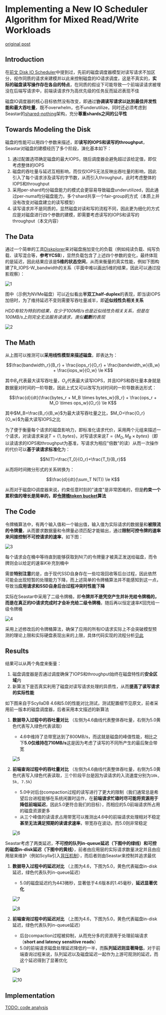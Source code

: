# Implementing a New IO Scheduler Algorithm for Mixed Read/Write Workloads

[original post](https://www.scylladb.com/2022/08/03/implementing-a-new-io-scheduler-algorithm-for-mixed-read-write-workloads/)

## Introduction

在[前文 Disk IO Scheduler](https://github.com/JasonYuchen/notes/blob/master/seastar/Disk_IO_Scheduler.md)中提到过，先前的磁盘调度器模型对读写请求不加区分，视作同质的请求来建模并以此来控制磁盘的IO请求调度，这是不真实的，**实际的磁盘读写操作存在各自的特点**，在同质的假设下可能导致一个前端读请求被埋没在后端写请求中，前端读请求作为高优先级的任务反而延迟表现不佳

磁盘IO调度器的核心目标依然没有改变，即通过**协调读写请求以达到最佳并发性能和最大吞吐量**，既不overwhelm，也不underutilize，同时还必须考虑到Seastar的[shared-nothing](https://github.com/JasonYuchen/notes/blob/master/seastar/Shared_Nothing.md)架构，充分**尊重shards之间的公平性**

## Towards Modeling the Disk

磁盘的性能可以用四个参数来描述，即**读写的IOPS和读写的throughput**，Seastar对磁盘的建模经历了多个阶段，演化基本如下：

1. 通过配置选项确定磁盘的最大IOPS，随后调度器会避免超过该给定值，即仅考虑整体的IOPS
2. 磁盘的吞吐量与延迟互相影响，而仅仅IOPS无法反映出吞吐量的影响，因此引入了每个请求涉及读写的字节数，从而引入throughput，此时考虑整体的IOPS和throughput
3. 采用per-shard均分磁盘能力的模式会更容易导致磁盘underutilized，因此通过per-numa均分磁盘能力，多个shard共享一个fair-group的方式（本质上并没有改变对磁盘建立的读写模型）
4. 读写请求并不是同质的，显然磁盘对读和写的流程不同，因此更为细化的方式应是对磁盘进行四个参数的建模，即需要考虑读写的IOPS和读写的throughput（本文内容）

## The Data

通过一个简单的工具[Diskplorer](https://github.com/scylladb/diskplorer)来对磁盘施加变化的负载（例如纯读负载、纯写负载、读写混合等，**参考YCSB**），显然负载包含了上述四个参数的变化，最终体现的是延迟，因此结果应该是**5维的状态空间**，从而来衡量的真实性能，例如下图构建了R_IOPS-W_bandwidth的关系（平面中难以画出5维的结果，因此可以通过投影观察）：

![1](images/nioscheduler1.png)

图中（示例为NVMe磁盘）可以近似看出**半双工half-duplex**的表现，即当读IOPS加倍时，为了维持延迟不变则需要写吞吐量减半，即**近似线性负相关关系**

*HDD有较为特别的结果，在少于100MB/s也是近似线性负相关关系，但是在100MB/s上则完全无法服务读请求，类似**截断**的表现*

![2](images/nioscheduler2.webp)

## The Math

从上图可以推测可以**采用线性模型来描述磁盘**，即表达为：

```math
\frac{bandwidth_r}{B_r} + \frac{iops_r}{O_r} + \frac{bandwidth_w}{B_w} + \frac{iops_w}{O_w} \le K
```

其中$B_x$代表最大读写吞吐量，$O_x$代表最大读写IOPS，并且IOPS和吞吐量本身就是数据量对时间的一阶导数，因此上式又可以改写为对时间的一阶导数表达形式：

```math
\frac{d}{dt}(\frac{bytes_r + M_B \times bytes_w}{B_r} + \frac{ops_r + M_O \times ops_w}{O_r}) \le K
```

其中$M_B=\frac{B_r}{B_w}$为最大读写吞吐量之比，$M_O=\frac{O_r}{O_w}$为最大读写IOPS之比

为了便于衡量每个请求的磁盘影响力，即标准化请求代价，采用两个元组来描述一个请求，对读请求来说$T = \{1, bytes\}$，对写请求来说$T = \{M_O, M_B \times bytes\}$（即以读请求的IOPS和throughput为基准，写请求为相应"倍数"的读）从而一次操作的代价可以**基于读请求标准化**为：

```math
N(T)=\frac{T_0}{O_r}+\frac{T_1}{B_r}
```

从而将时间微分形式的关系转换为：

```math
\frac{d}{dt}(\sum_T N(T)) \le K
```

从而对于磁盘IO调度器来说，约束任意时刻的"速度"是非常困难的，但是**约束一个累积值的增长是简单的，即[令牌桶token bucket](https://en.wikipedia.org/wiki/Token_bucket)算法**

## The Code

令牌桶算法中，有两个输入值和一个输出值，输入值为实际请求的数据量和**被限流的令牌量**，从而要求数据量和令牌量必须匹配才能输出，通过**限制可控令牌的速率来间接控制不可控请求的速率**，如下图：

![3](images/nioscheduler3.png)

每个请求会在桶中等待直到能够获取到$N(T)$的令牌量才被真正发送给磁盘，而令牌则会以给定的速率$K$补充到桶中

需要**特别注意**的是，由于现代SSD自身存在一些垃圾回收等后台过程，因此依然可能会出现短暂的处理能力下降，而上述简单的令牌桶算法并不能感知到这一点，导致当**应用请求和SSD自身后台过程冲突时性能下降**

实际在Seastar中采用了二级令牌桶，即**令牌并不是凭空产生并补充给令牌桶的，而是在真正的IO请求完成时才会补充给二级令牌桶**，随后再以恒定速率$K$回充给一级令牌桶

![4](images/nioscheduler4.png)

采用上述修改后的令牌桶算法，确保了应用的所有IO请求实际上不会突破模型预测的理论上限和实际硬盘表现出来的上限，具体代码实现的流程分析[见此](#implementation)

## Results

结果可以从两个角度来衡量：

1. 磁盘调度器是否通过调度确保了IOPS和throughput始终在磁盘特性的**安全区域**内
2. 新算法下是否真实利用了磁盘对读写请求处理的异质性，从而**提高了读写请求的实际性能**

如下图来自于ScyllaDB 4.6和5.0的性能对比测试，测试配置细节见原文，前者采用前一版本的磁盘调度器，后者采用本文描述的新算法

1. **数据导入过程中的吞吐量对比**
   （左侧为4.6曲线代表整体吞吐量，右侧为5.0黄色代表写入绿色代表读取）

   - 4.6中维持了总带宽达到了800MB/s，而这就是磁盘的峰值性能，相比之下**5.0仅维持在710MB/s**这是因为考虑了读写的不同所产生的最后聚合带宽

    ![5](images/nioscheduler5.png)

2. **前端查询过程中的吞吐量对比**
   （左侧为4.6曲线代表整体吞吐量，右侧为5.0黄色代表写入绿色代表读取，三个阶段平台是因为读请求的入流速度分别为`10k, 5k, 7.5k`）

   - 5.0中对后台compaction过程的读写进行了更大的限制（我们通常总是希望后台进程能够在系统闲置时运作，在**前端请求忙碌时尽可能将资源用于降低前端延迟**，因此5.0更符合我们的目标），而相应的5.0前端请求所占用的磁盘资源更多
   - 从三个峰值的读请求占用带宽可以推测出4.6中的前端请求处理相对不稳定**甚至无法满足预期的读请求速率**，带宽存在波动，而5.0则非常稳定

    ![6](images/nioscheduler6.png)

Seastar考虑了两类延迟，**不可控的队列in-queue延迟（下图中的绿线）**和**可控的磁盘in-disk延迟（下图中的黄线）**，前者由应用层的实际请求数量决定并且由应用层来维护（例如Scylla引入[背压机制](https://www.scylladb.com/2018/12/04/worry-free-ingestion-flow-control/)），而后者则由Seastar来控制并追求最优

1. **数据导入过程中的延迟对比**
   （上图为4.6，下图为5.0，黄色代表磁盘in-disk延迟，绿色代表队列in-queue延迟）

   - 5.0的磁盘延迟约为443微秒，显著低于4.6版本的1.45毫秒，**延迟显著优化**

    ![7](images/nioscheduler7.webp)

    ![8](images/nioscheduler8.png)

2. **前端查询过程中的延迟对比**
   （上图为4.6，下图为5.0，黄色代表磁盘in-disk延迟，绿色代表队列in-queue延迟）

   - 后台compaction过程被抑制，从而充分多的资源用于处理前端请求（**short and latency sensitive reads**）
   - 5.0的前端请求磁盘处理延迟降低约一半，而**队列延迟则显著降低**，对于前端查询过程来说，队列延迟以及磁盘延迟一起作为上游可观测的延迟，而这个延迟得到了显著优化

    ![9](images/nioscheduler9.png)

    ![10](images/nioscheduler10.png)

## Implementation

[TODO: code analysis](https://github.com/scylladb/seastar/commit/837cadbe12c1b2be12158d48fffadfc8407c187d)
